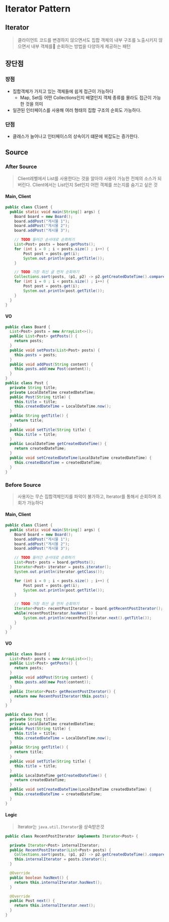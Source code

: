 # Iterator Pattern

## Iterator

> 클라이언트 코드를 변경하지 않으면서도 집합 객체의 내부 구조를 노출시키지 않으면서 내부 객체를 순회하는 방법을 다양하게 제공하는 패턴

## 장단점

### 장점

- 집합객체가 가지고 있는 객체들에 쉽게 접근이 가능하다
  - Map, Set등 어떤 Collections인지 배열인지 객체 종류를 몰라도 접근이 가능한 것을 의미
- 일관된 인터페이스를 사용해 여러 형태의 집합 구조의 순회도 가능하다.

### 단점

- 클래스가 늘어나고 인터페이스의 상속이기 떄문에 복잡도는 증가한다.

## Source

### After Source

> Client레벨에서 List를 사용한다는 것을 알아야 사용이 가능한 전체의 소스가 되버린다.
> Client에서는 List인지 Set인지 어떤 객체를 쓰는지를 숨기고 싶은 것

#### Main, Client

```java
public class Client {
  public static void main(String[] args) {
    Board board = new Board();
    board.addPost("게시물 1");
    board.addPost("게시물 2");
    board.addPost("게시물 3");

    // TODO 들어간 순서대로 순회하기
    List<Post> posts = board.getPosts();
    for (int i = 0 ; i < posts.size() ; i++) {
        Post post = posts.get(i);
        System.out.println(post.getTitle());
    }

    // TODO 가장 최신 글 먼저 순회하기
    Collections.sort(posts, (p1, p2) -> p2.getCreatedDateTime().compareTo(p1.getCreatedDateTime()));
    for (int i = 0 ; i < posts.size() ; i++) {
        Post post = posts.get(i);
        System.out.println(post.getTitle());
    }
  }
}
```

#### VO

```java
public class Board {
  List<Post> posts = new ArrayList<>();
  public List<Post> getPosts() {
    return posts;
  }
  public void setPosts(List<Post> posts) {
    this.posts = posts;
  }
  public void addPost(String content) {
    this.posts.add(new Post(content));
  }
}
public class Post {
  private String title;
  private LocalDateTime createdDateTime;
  public Post(String title) {
    this.title = title;
    this.createdDateTime = LocalDateTime.now();
  }
  public String getTitle() {
    return title;
  }
  public void setTitle(String title) {
    this.title = title;
  }
  public LocalDateTime getCreatedDateTime() {
    return createdDateTime;
  }
  public void setCreatedDateTime(LocalDateTime createdDateTime) {
    this.createdDateTime = createdDateTime;
  }
}
```

### Before Source

> 사용자는 무슨 집합객체인지를 파악이 불가하고, Iterator를 통해서 순회하며 조회가 가능하다

#### Main, Client

```java
public class Client {
  public static void main(String[] args) {
    Board board = new Board();
    board.addPost("게시물 1");
    board.addPost("게시물 2");
    board.addPost("게시물 3");

    // TODO 들어간 순서대로 순회하기
    List<Post> posts = board.getPosts();
    Iterator<Post> iterator = posts.iterator();
    System.out.println(iterator.getClass());

    for (int i = 0 ; i < posts.size() ; i++) {
        Post post = posts.get(i);
        System.out.println(post.getTitle());
    }

    // TODO 가장 최신 글 먼저 순회하기
    Iterator<Post> recentPostIterator = board.getRecentPostIterator();
    while(recentPostIterator.hasNext()) {
        System.out.println(recentPostIterator.next().getTitle());
    }
  }
}
```

#### VO

```java
public class Board {
  List<Post> posts = new ArrayList<>();
  public List<Post> getPosts() {
    return posts;
  }
  public void addPost(String content) {
    this.posts.add(new Post(content));
  }
  public Iterator<Post> getRecentPostIterator() {
    return new RecentPostIterator(this.posts);
  }
}

public class Post {
  private String title;
  private LocalDateTime createdDateTime;
  public Post(String title) {
    this.title = title;
    this.createdDateTime = LocalDateTime.now();
  }
  public String getTitle() {
    return title;
  }
  public void setTitle(String title) {
    this.title = title;
  }
  public LocalDateTime getCreatedDateTime() {
    return createdDateTime;
  }
  public void setCreatedDateTime(LocalDateTime createdDateTime) {
    this.createdDateTime = createdDateTime;
  }
}
```

#### Logic

> Iterator는 `java.util.Iterator`을 상속받은것

```java
public class RecentPostIterator implements Iterator<Post> {

  private Iterator<Post> internalIterator;
  public RecentPostIterator(List<Post> posts) {
    Collections.sort(posts, (p1, p2) -> p2.getCreatedDateTime().compareTo(p1.getCreatedDateTime()));
    this.internalIterator = posts.iterator();
  }

  @Override
  public boolean hasNext() {
    return this.internalIterator.hasNext();
  }

  @Override
  public Post next() {
    return this.internalIterator.next();
  }
}
```
